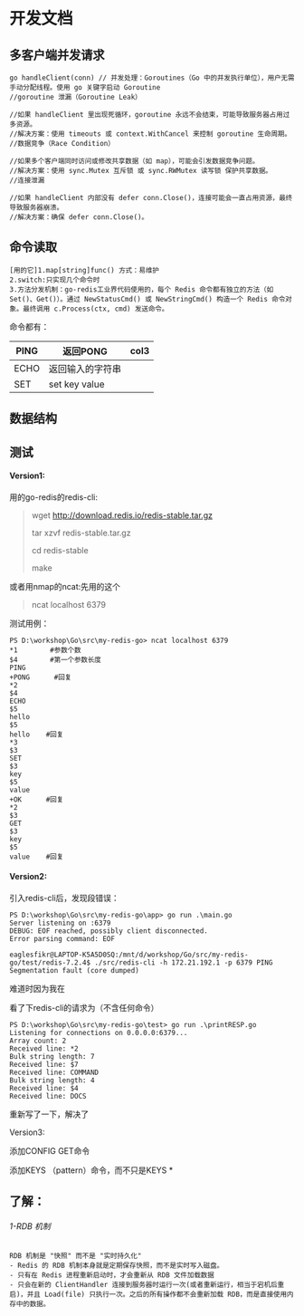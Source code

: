 # 开发文档

## 多客户端并发请求

```
go handleClient(conn) // 并发处理：Goroutines（Go 中的并发执行单位），用户无需手动分配线程。使用 go 关键字启动 Goroutine
//goroutine 泄漏（Goroutine Leak）

//如果 handleClient 里出现死循环，goroutine 永远不会结束，可能导致服务器占用过多资源。
//解决方案：使用 timeouts 或 context.WithCancel 来控制 goroutine 生命周期。
//数据竞争（Race Condition）

//如果多个客户端同时访问或修改共享数据（如 map），可能会引发数据竞争问题。
//解决方案：使用 sync.Mutex 互斥锁 或 sync.RWMutex 读写锁 保护共享数据。
//连接泄漏

//如果 handleClient 内部没有 defer conn.Close()，连接可能会一直占用资源，最终导致服务器崩溃。
//解决方案：确保 defer conn.Close()。
```

## 命令读取

```
[用的它]1.map[string]func() 方式：易维护 
2.switch:只实现几个命令时
3.方法分发机制：go-redis工业界代码使用的，每个 Redis 命令都有独立的方法（如 Set()、Get()）。通过 NewStatusCmd() 或 NewStringCmd() 构造一个 Redis 命令对象。最终调用 c.Process(ctx, cmd) 发送命令。
```

命令都有：


| PING | 返回PONG         | col3 |
| ---- | ---------------- | ---- |
| ECHO | 返回输入的字符串 |      |
| SET  | set key value    |      |

## 数据结构

## 测试

#### Version1:

用的go-redis的redis-cli:

> wget http://download.redis.io/redis-stable.tar.gz
>
> tar xzvf redis-stable.tar.gz
>
> cd redis-stable
>
> make

或者用nmap的ncat:先用的这个

> ncat localhost 6379

测试用例：

```shell
PS D:\workshop\Go\src\my-redis-go> ncat localhost 6379
*1        #参数个数
$4        #第一个参数长度
PING
+PONG      #回复
*2
$4
ECHO
$5
hello
$5
hello    #回复
*3   
$3
SET
$3
key
$5
value
+OK      #回复
*2
$3
GET
$3
key
$5
value    #回复
```

#### Version2:

引入redis-cli后，发现段错误：

```
PS D:\workshop\Go\src\my-redis-go\app> go run .\main.go
Server listening on :6379
DEBUG: EOF reached, possibly client disconnected.
Error parsing command: EOF

eaglesfikr@LAPTOP-K5A5D0SQ:/mnt/d/workshop/Go/src/my-redis-go/test/redis-7.2.4$ ./src/redis-cli -h 172.21.192.1 -p 6379 PING
Segmentation fault (core dumped)
```

难道时因为我在

看了下redis-cli的请求为（不含任何命令）

```
PS D:\workshop\Go\src\my-redis-go\test> go run .\printRESP.go
Listening for connections on 0.0.0.0:6379...
Array count: 2
Received line: *2
Bulk string length: 7
Received line: $7
Received line: COMMAND
Bulk string length: 4
Received line: $4
Received line: DOCS
```

重新写了一下，解决了



Version3:

添加CONFIG GET命令

添加KEYS （pattern）命令，而不只是KEYS *







## 了解：

###### 1-RDB 机制

```
RDB 机制是 "快照" 而不是 "实时持久化"
- Redis 的 RDB 机制本身就是定期保存快照，而不是实时写入磁盘。
- 只有在 Redis 进程重新启动时，才会重新从 RDB 文件加载数据
- 只会在新的 ClientHandler 连接到服务器时运行一次(或者重新运行，相当于宕机后重启)，并且 Load(file) 只执行一次。之后的所有操作都不会重新加载 RDB，而是直接使用内存中的数据。
```



